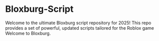 # Bloxburg-Script
Welcome to the ultimate Bloxburg script repository for 2025! This repo provides a set of powerful, updated scripts tailored for the Roblox game Welcome to Bloxburg.
